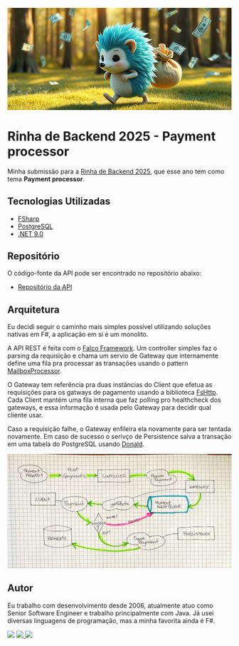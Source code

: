 
![landscape picture, fuzzy hedgehog with cyan colored fur, walking on a sunny patch of the woods while carrying a bag of money. Dollar bills are flying everywhere, being dropped from the bag. FLUX.1-schnell](./banner.png)

# Rinha de Backend 2025 - Payment processor

Minha submissão para a [Rinha de Backend 2025](https://github.com/zanfranceschi/rinha-de-backend-2025), que esse ano tem como tema **Payment processor**.

## Tecnologias Utilizadas
- [FSharp](https://fsharp.org)
- [PostgreSQL](https://www.postgresql.org)
- [.NET 9.0](https://dotnet.microsoft.com/download/dotnet/9.0)

## Repositório

O código-fonte da API pode ser encontrado no repositório abaixo:
- [Repositório da API](https://github.com/vhogemann/rinha-de-backend-2025-fsharp)

## Arquitetura

Eu decidi seguir o caminho mais simples possível utilizando soluções nativas em F#, a aplicação em si é um monolito.

A API REST é feita com o [Falco Framework](https://www.falcoframework.com). Um controller simples faz o parsing da requisição e chama um servio de Gateway que internamente define uma fila pra processar as transações usando o pattern [MailboxProcessor](https://fsharpforfunandprofit.com/posts/concurrency-actor-model/).

O Gateway tem referência pra duas instâncias do Client que efetua as requisições para os gatways de pagamento usando a biblioteca [FsHttp](https://github.com/fsprojects/FsHttp). Cada Client mantém uma fila interna que faz polling pro healthcheck dos gateways, e essa informação é usada pelo Gateway para decidir qual cliente usar. 

Caso a requisição falhe, o Gateway enfileira ela novamente para ser tentada novamente. Em caso de sucesso o serivço de Persistence salva a transação em uma tabela do PostgreSQL usando [Donald](https://github.com/pimbrouwers/Donald).

![Arquitetura](./architecture.jpeg)

## Autor

Eu trabalho com desenvolvimento desde 2006, atualmente atuo como Senior Software Engineer e trabalho principalmente com Java. Já usei diversas linguagens de programação, mas a minha favorita ainda é F#.


<div>
  <a href="https://www.linkedin.com/in/victorhogemann/"><img src="https://img.shields.io/badge/linkedin-0077B5.svg?style=for-the-badge&logo=linkedin&logoColor=white"></a>
  <a href="https://bsky.app/profile/victor.hogemann.com">
    <img src="https://img.shields.io/badge/bluesky-1DA1F2.svg?style=for-the-badge&logo=bluesky&logoColor=white">
  <a href="https://github.com/vhogemann">
    <img src="https://img.shields.io/badge/github-333333.svg?style=for-the-badge&logo=github&logoColor=white"></a>
</div>